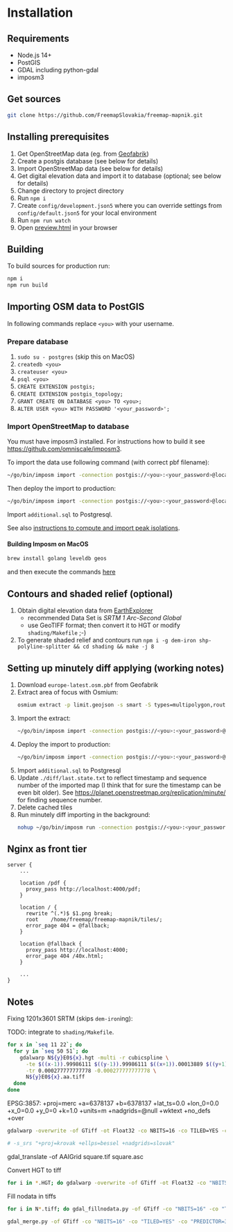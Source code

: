 # Installation

## Requirements

- Node.js 14+
- PostGIS
- GDAL including python-gdal
- imposm3

## Get sources

```bash
git clone https://github.com/FreemapSlovakia/freemap-mapnik.git
```

## Installing prerequisites

1. Get OpenStreetMap data (eg. from [Geofabrik](http://download.geofabrik.de/))
1. Create a postgis database (see below for details)
1. Import OpenStreetMap data (see below for details)
1. Get digital elevation data and import it to database (optional; see below for details)
1. Change directory to project directory
1. Run `npm i`
1. Create `config/development.json5` where you can override settings from `config/default.json5` for your local environment
1. Run `npm run watch`
1. Open [preview.html](../preview.html) in your browser

## Building

To build sources for production run:

```bash
npm i
npm run build
```

## Importing OSM data to PostGIS

In following commands replace `<you>` with your username.

### Prepare database

1. `sudo su - postgres` (skip this on MacOS)
1. `createdb <you>`
1. `createuser <you>`
1. `psql <you>`
1. `CREATE EXTENSION postgis;`
1. `CREATE EXTENSION postgis_topology;`
1. `GRANT CREATE ON DATABASE <you> TO <you>;`
1. `ALTER USER <you> WITH PASSWORD '<your_password>';`

### Import OpenStreetMap to database

You must have imposm3 installed. For instructions how to build it see https://github.com/omniscale/imposm3.

To import the data use following command (with correct pbf filename):

```bash
~/go/bin/imposm import -connection postgis://<you>:<your_password>@localhost/<you> -mapping mapping.yaml -read slovakia-latest.osm.pbf -write
```

Then deploy the import to production:

```bash
~/go/bin/imposm import -connection postgis://<you>:<your_password>@localhost/<you> -mapping mapping.yaml -deployproduction
```

Import `additional.sql` to Postgresql.

See also [instructions to compute and import peak isolations](./PEAK_ISOLATION.md).

#### Building Imposm on MacOS

```bash
brew install golang leveldb geos
```

and then execute the commands [here](https://github.com/omniscale/imposm3/#compile)

## Contours and shaded relief (optional)

1. Obtain digital elevation data from [EarthExplorer](https://earthexplorer.usgs.gov/)
   - recommended Data Set is _SRTM 1 Arc-Second Global_
   - use GeoTIFF format; then convert it to HGT or modify `shading/Makefile` ;-)
1. To generate shaded relief and contours run `npm i -g dem-iron shp-polyline-splitter && cd shading && make -j 8`

## Setting up minutely diff applying (working notes)

1. Download `europe-latest.osm.pbf` from Geofabrik
1. Extract area of focus with Osmium:
   ```bash
   osmium extract -p limit.geojson -s smart -S types=multipolygon,route,boundary europe-latest.osm.pbf -o extract.pbf
   ```
1. Import the extract:
   ```bash
   ~/go/bin/imposm import -connection postgis://<you>:<your_password>@localhost/<you> -mapping mapping.yaml -read extract.pbf -diff -write -cachedir ./cache -diffdir ./diff
   ```
1. Deploy the import to production:
   ```bash
   ~/go/bin/imposm import -connection postgis://<you>:<your_password>@localhost/<you> -mapping mapping.yaml -deployproduction
   ```
1. Import `additional.sql` to Postgresql
1. Update `./diff/last.state.txt` to reflect timestamp and sequence number of the imported map (I think that for sure the timestamp can be even bit older).
   See https://planet.openstreetmap.org/replication/minute/ for finding sequence number.
1. Delete cached tiles
1. Run minutely diff importing in the background:
   ```bash
   nohup ~/go/bin/imposm run -connection postgis://<you>:<your_password>@localhost/<you> -mapping mapping.yaml -limitto limit.geojson -cachedir ./cache -diffdir ./diff -expiretiles-zoom 14 -expiretiles-dir ./expires &
   ```

## Nginx as front tier

```nginx
server {
    ...

    location /pdf {
      proxy_pass http://localhost:4000/pdf;
    }

    location / {
      rewrite ^(.*)$ $1.png break;
      root    /home/freemap/freemap-mapnik/tiles/;
      error_page 404 = @fallback;
    }

    location @fallback {
      proxy_pass http://localhost:4000;
      error_page 404 /40x.html;
    }

    ...
}
```

## Notes

Fixing 1201x3601 SRTM (skips `dem-iron`ing):

TODO: integrate to `shading/Makefile`.

```bash
for x in `seq 11 22`; do
  for y in `seq 50 51`; do
    gdalwarp N${y}E0${x}.hgt -multi -r cubicspline \
      -te $((x-1)).99986111 $((y-1)).99986111 $((x+1)).00013889 $((y+1)).00013889 \
      -tr 0.000277777777778 -0.000277777777778 \
      N${y}E0${x}.aa.tiff
  done
done
```

EPSG:3857: +proj=merc +a=6378137 +b=6378137 +lat_ts=0.0 +lon_0=0.0 +x_0=0.0 +y_0=0 +k=1.0 +units=m +nadgrids=@null +wktext +no_defs +over

```bash
gdalwarp -overwrite -of GTiff -ot Float32 -co NBITS=16 -co TILED=YES -co PREDICTOR=3 -co COMPRESS=ZSTD -co NUM_THREADS=ALL_CPUS -multi -wo NUM_THREADS=ALL_CPUS -srcnodata -9999 -r cubicspline -order 3 -tr 19.109257071294062687 19.109257071294062687 -tap -t_srs "+proj=merc +a=6378137 +b=6378137 +lat_ts=0.0 +lon_0=0.0 +x_0=0.0 +y_0=0 +k=1.0 +units=m +nadgrids=@null +no_defs +over" -s_srs "+proj=krovak +lat_0=49.5 +lon_0=24.83333333333333 +alpha=30.28813972222222 +k=0.9999 +x_0=0 +y_0=0 +ellps=bessel +towgs84=542.5,89.2,456.9,5.517,2.275,5.516,6.96 +pm=greenwich +units=m +nadgrids=slovak +no_defs" sk.tiff sk_w.tiff

# -s_srs "+proj=krovak +ellps=bessel +nadgrids=slovak"
```

gdal_translate -of AAIGrid square.tif square.asc

Convert HGT to tiff

```bash
for i in *.HGT; do gdalwarp -overwrite -of GTiff -ot Float32 -co "NBITS=16" -co "TILED=YES" -co "PREDICTOR=3" -co "COMPRESS=ZSTD" -co "NUM_THREADS=ALL_CPUS" -r cubicspline -order 3 -tr 20 20 -multi -dstnodata NaN -t_srs "+proj=merc +a=6378137 +b=6378137 +lat_ts=0.0 +lon_0=0.0 +x_0=0.0 +y_0=0 +k=1.0 +units=m +nadgrids=@null +no_defs +over" $i ${i%.HGT}.tiff; done
```

Fill nodata in tiffs

```bash
for i in N*.tiff; do gdal_fillnodata.py -of GTiff -co "NBITS=16" -co "TILED=YES" -co "PREDICTOR=3" -co "COMPRESS=ZSTD" -co "NUM_THREADS=ALL_CPUS" $i ${i%.tiff}.filled.tiff; done
```

```bash
gdal_merge.py -of GTiff -co "NBITS=16" -co "TILED=YES" -co "PREDICTOR=3" -co "COMPRESS=ZSTD" -co "NUM_THREADS=ALL_CPUS" -n NaN -a_nodata NaN -o merged.tiff N*.filled.tiff sk_w.tiff
```
